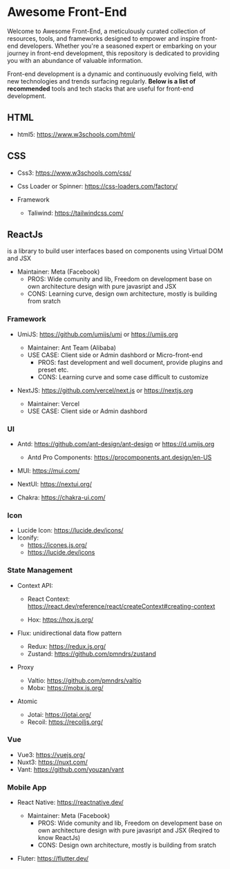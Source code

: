 # Awesome Front-End

Welcome to Awesome Front-End, a meticulously curated collection of resources, tools, and frameworks designed to empower and inspire front-end developers. Whether you're a seasoned expert or embarking on your journey in front-end development, this repository is dedicated to providing you with an abundance of valuable information.

Front-end development is a dynamic and continuously evolving field, with new technologies and trends surfacing regularly. **Below is a list of recommended** tools and tech stacks that are useful for front-end development.

## HTML
  - html5: https://www.w3schools.com/html/

## CSS
 - Css3: https://www.w3schools.com/css/
 - Css Loader or Spinner: https://css-loaders.com/factory/

 - Framework

   - Taliwind: https://tailwindcss.com/


## ReactJs
  is a library to build user interfaces based on components using Virtual DOM and JSX
- Maintainer: Meta (Facebook)
    - PROS: Wide comunity and lib, Freedom on development base on own architecture design with pure javasript and JSX
    - CONS: Learning curve, design own architecture, mostly is building from sratch

### Framework
- UmiJS: https://github.com/umijs/umi or https://umijs.org
  - Maintainer: Ant Team (Alibaba) 
  - USE CASE: Client side or Admin dashbord or Micro-front-end
    - PROS: fast development and well document, provide plugins and preset etc.
    - CONS: Learning curve and some case difficult to customize

- NextJS: https://github.com/vercel/next.js or https://nextjs.org
  - Maintainer: Vercel 
  - USE CASE: Client side or Admin dashbord

### UI 
- Antd: https://github.com/ant-design/ant-design or https://d.umijs.org
  - Antd Pro Components: https://procomponents.ant.design/en-US

- MUI: https://mui.com/

- NextUI: https://nextui.org/

- Chakra: https://chakra-ui.com/

### Icon
- Lucide Icon: https://lucide.dev/icons/
- Iconify: 
    - https://icones.js.org/
    - https://lucide.dev/icons

### State Management

- Context API: 

  - React Context: https://react.dev/reference/react/createContext#creating-context
    
  - Hox: https://hox.js.org/

- Flux: unidirectional data flow pattern

   - Redux: https://redux.js.org/
   - Zustand: https://github.com/pmndrs/zustand

- Proxy

   - Valtio: https://github.com/pmndrs/valtio
   - Mobx: https://mobx.js.org/

- Atomic

  - Jotai: https://jotai.org/
  - Recoil: https://recoiljs.org/

### Vue

  - Vue3: https://vuejs.org/
  - Nuxt3: https://nuxt.com/
  - Vant: https://github.com/youzan/vant

### Mobile App

- React Native: https://reactnative.dev/
  - Maintainer: Meta (Facebook)
    - PROS: Wide comunity and lib, Freedom on development base on own architecture design with pure javasript and JSX (Reqired to know ReactJs)
    - CONS: Design own architecture, mostly is building from sratch

- Fluter: https://flutter.dev/

